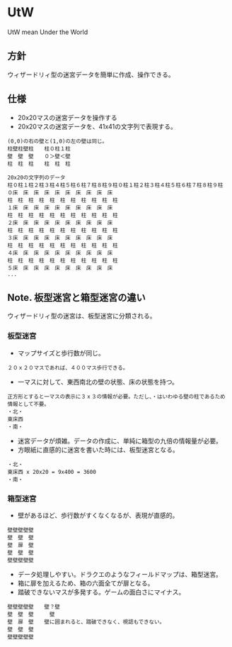 # UtW
UtW mean Under the World

## 方針
ウィザードリィ型の迷宮データを簡単に作成、操作できる。

## 仕様
- 20x20マスの迷宮データを操作する
- 20x20マスの迷宮データを、41x41の文字列で表現する。
```
(0,0)の右の壁と(1,0)の左の壁は同じ。
柱壁柱壁柱　　柱０柱１柱
壁　壁　壁　　０＞壁＜壁
柱　柱　柱　　柱　柱　柱
```
```
20x20の文字列のデータ
柱０柱１柱２柱３柱４柱５柱６柱７柱８柱９柱０柱１柱２柱３柱４柱５柱６柱７柱８柱９柱
０床　床　床　床　床　床　床　床　床　床　
柱　柱　柱　柱　柱　柱　柱　柱　柱　柱　柱
１床　床　床　床　床　床　床　床　床　床　
柱　柱　柱　柱　柱　柱　柱　柱　柱　柱　柱
２床　床　床　床　床　床　床　床　床　床　
柱　柱　柱　柱　柱　柱　柱　柱　柱　柱　柱
３床　床　床　床　床　床　床　床　床　床　
柱　柱　柱　柱　柱　柱　柱　柱　柱　柱　柱
４床　床　床　床　床　床　床　床　床　床　
柱　柱　柱　柱　柱　柱　柱　柱　柱　柱　柱
５床　床　床　床　床　床　床　床　床　床　
...
```






## Note. 板型迷宮と箱型迷宮の違い
ウィザードリィ型の迷宮は、板型迷宮に分類される。

### 板型迷宮
- マップサイズと歩行数が同じ。
```
２０ｘ２０マスであれば、４００マス歩行できる。
```
- 一マスに対して、東西南北の壁の状態、床の状態を持つ。
```
正方形とすると一マスの表示に３ｘ３の情報が必要。ただし、・はいわゆる壁の柱であるため情報として不要。
・北・
東床西
・南・
```
- 迷宮データが煩雑。データの作成に、単純に箱型の九倍の情報量が必要。
- 方眼紙に直感的に迷宮を書いた時には、板型迷宮となる。
```
・北・
東床西 x 20x20 = 9x400 = 3600
・南・
```

### 箱型迷宮
- 壁があるほど、歩行数がすくなくなるが、表現が直感的。
```
壁壁壁壁壁
壁　壁　壁
壁　扉　壁
壁　壁　壁
壁壁壁壁壁
```
- データ処理しやすい。ドラクエのようなフィールドマップは、箱型迷宮。
- 箱に扉を加えるため、箱の六面全てが扉となる。
- 踏破できないマスが多発する。ゲームの面白さにマイナス。
```　　　　　　　
壁壁壁壁壁　　壁？壁
壁　壁　壁　　　壁
壁　扉　壁　　壁に囲まれると、踏破できなく、視認もできない。
壁　壁　壁
壁壁壁壁壁
```

